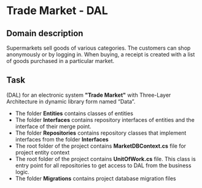 # Trade Market - DAL


## Domain description

Supermarkets sell goods of various categories. The customers can shop anonymously or by logging in. When buying, a receipt is created with a list of goods purchased in a particular market.


## Task

(DAL) for an electronic system **"Trade Market"** with Three-Layer Architecture in dynamic library form named “Data”.

- The folder **Entities** contains classes of entities 
- The folder **Interfaces** contains repository interfaces of entities and the interface of their merge point.
- The folder **Repositories** contains repository classes that implement interfaces from the folder **Interfaces** 
- The root folder of the project contains **MarketDBContext.cs** file for project entity context 
- The root folder of the project contains **UnitOfWork.cs** file. This class is entry point for all repositories to get access to DAL from the business logic.  
- The folder **Migrations** contains project database migration files   

